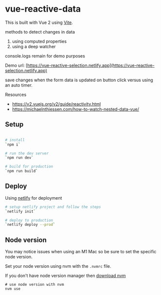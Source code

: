 # vue-reactive-data

This is built with Vue 2 using [Vite](https://vitejs.dev/).

methods to detect changes in data
1. using computed properties
2. using a deep watcher

console.logs remain for demo purposes

Demo url: [https://vue-reactive-selection.netlify.app](https://vue-reactive-selection.netlify.app)

save changes when the form data is updated on button click versus using an auto timer.

Resources
- https://v2.vuejs.org/v2/guide/reactivity.html
- https://michaelnthiessen.com/how-to-watch-nested-data-vue/

## Setup

```bash

# install
`npm i`

# run the dev server
`npm run dev`

# build for production
`npm run build`

```

## Deploy

Using [netlify](https://netlify.app/) for deployment

```bash
# setup netlify project and follow the steps
`netlify init`

# deploy to production
`netlify deploy --prod`

```

## Node version

You may notice issues when using an M1 Mac so be sure to set the specific node version.

Set your node version using nvm with the `.nvmrc` file.

If you don't have node version manager then [download nvm](https://github.com/nvm-sh/nvm)

```
# use node version with nvm
nvm use
```